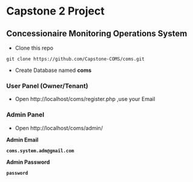 # Capstone 2 Project

## Concessionaire Monitoring Operations System

- Clone this repo

```
git clone https://github.com/Capstone-COMS/coms.git
```

- Create Database named <b>coms</b>

### User Panel (Owner/Tenant)

- Open http://localhost/coms/register.php ,use your Email

### Admin Panel

- Open http://localhost/coms/admin/

<b>Admin Email

```
coms.system.adm@gmail.com
```

<b>Admin Password

```
password
```

